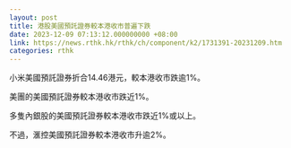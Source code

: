 ```yaml
---
layout: post
title: 港股美國預託證券較本港收市普遍下跌
date: 2023-12-09 07:13:12.000000000 +08:00
link: https://news.rthk.hk/rthk/ch/component/k2/1731391-20231209.htm
categories: rthk
---
```


小米美國預託證券折合14.46港元，較本港收市跌逾1%。

美團的美國預託證券較本港收市跌近1%。

多隻內銀股的美國預託證券較本港收市跌近1%或以上。

不過，滙控美國預託證券較本港收市升逾2%。
